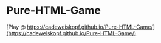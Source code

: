 # Pure-HTML-Game
[Play @ https://cadeweiskopf.github.io/Pure-HTML-Game/](https://cadeweiskopf.github.io/Pure-HTML-Game/)
